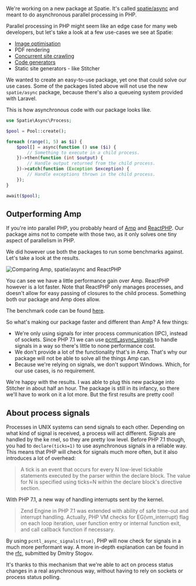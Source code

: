 We're working on a new package at Spatie. 
It's called [spatie/async](*https://github.com/spatie/async) and meant to do asynchronous parallel processing in PHP.

Parallel processing in PHP might seem like an edge case for many web developers, 
but let's take a look at a few use-cases we see at Spatie:

- [Image optimisation](*https://github.com/spatie/laravel-medialibrary)
- PDF rendering
- [Concurrent site crawling](*https://github.com/spatie/crawler)
- [Code generators](*https://github.com/spatie/schema-org)
- Static site generators - like Stitcher

We wanted to create an easy-to-use package, yet one that could solve our use cases.
Some of the packages listed above will not use the new `spatie/async` package,
because there's also a queueing system provided with Laravel.

This is how asynchronous code with our package looks like.

```php
use Spatie\Async\Process;

$pool = Pool::create();

foreach (range(1, 5) as $i) {
    $pool[] = async(function () use ($i) {
        // Something to execute in a child process.
    })->then(function (int $output) {
        // Handle output returned from the child process.
    })->catch(function (Exception $exception) {
        // Handle exceptions thrown in the child process.
    });
}

await($pool);
```

## Outperforming Amp

If you're into parallel PHP, you probably heard of [Amp](*https://github.com/amphp) and [ReactPHP](*https://github.com/reactphp).
Our package aims not to compete with those two, as it only solves one tiny aspect of parallelism in PHP.

We did however use both the packages to run some benchmarks against. 
Let's take a look at the results.

![Comparing Amp, spatie/async and ReactPHP](/img/blog/async/benchmarks.png)

You can see we have a little performance gain over Amp. 
ReactPHP however is a lot faster. Note that ReactPHP only manages processes, 
and doesn't allow for easy passing of closures to the child process. 
Something both our package and Amp does allow.

The benchmark code can be found [here](*https://github.com/spatie/async-benchmark).

So what's making our package faster and different than Amp? A few things:

- We're only using signals for inter process communication (IPC), instead of sockets.
Since PHP 7.1 we can use [pcntl_async_signals](*http://php.net/manual/en/function.pcntl-async-signals.php)
 to handle signals in a way so there's little to none performance cost.
- We don't provide a lot of the functionality that's in Amp. 
That's why our package will not be able to solve all the things Amp can.
- Because we're relying on signals, we don't support Windows.
Which, for our use cases, is no requirement.

We're happy with the results. 
I was able to plug this new package into Stitcher in about half an hour.
The package is still in its infancy, so there we'll have to work on it a lot more.
But the first results are pretty cool! 

## About process signals

Processes in UNIX systems can send signals to each other. 
Depending on what kind of signal is received, a process will act different.
Signals are handled by the ke
rnel, so they are pretty low level.
Before PHP 7.1 though, you had to `declare(ticks=1)` to use asynchronous signals in a reliable way.
This means that PHP will check for signals much more often, but it also introduces a lot of overhead:

> A tick is an event that occurs for every N low-level tickable statements executed by the parser within the declare block. The value for N is specified using ticks=N within the declare block's directive section.
  
With PHP 7.1, a new way of handling interrupts sent by the kernel.

> Zend Engine in PHP 7.1 was extended with ability of safe time-out and interrupt handling. Actually, PHP VM checks for EG(vm_interrupt) flag on each loop iteration, user function entry or internal function exit, and call callback function if necessary.
  
By using `pcntl_async_signals(true)`, PHP will now check for signals in a much more performant way.
A more in-depth explanation can be found in the [rfc](*https://wiki.php.net/rfc/async_signals),
submitted by Dmitry Stogov.

It's thanks to this mechanism that we're able to act on process status changes in a real asynchronous way, 
without having to rely on sockets or process status polling.

